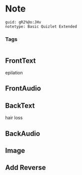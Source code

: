 # Note
```
guid: gR2%@o:JHv
notetype: Basic Quizlet Extended
```

### Tags
```
```

## FrontText
epilation

## FrontAudio


## BackText
hair loss

## BackAudio


## Image


## Add Reverse

